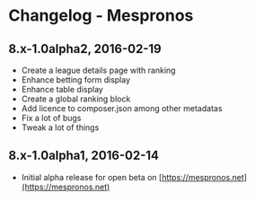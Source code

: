 # Changelog - Mespronos 
## 8.x-1.0alpha2, 2016-02-19
  - Create a league details page with ranking
  - Enhance betting form display 
  - Enhance table display
  - Create a global ranking block 
  - Add licence to composer.json among other metadatas
  - Fix a lot of bugs
  - Tweak a lot of things
  
## 8.x-1.0alpha1, 2016-02-14
  - Initial alpha release for open beta on [https://mespronos.net](https://mespronos.net)